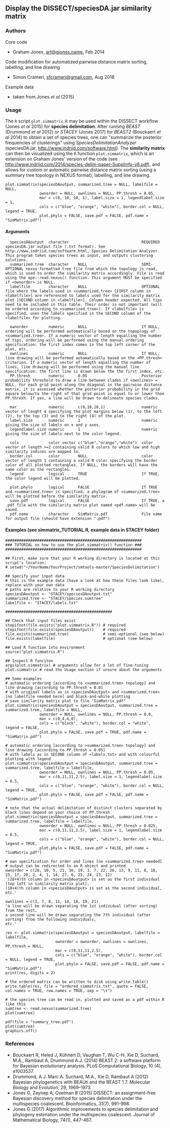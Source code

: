 ## Display the DISSECT/speciesDA.jar similarity matrix

### Authors
Core code
* Graham Jones, art@gjones.name, Feb 2014

Code modification for automatized pairwise distance matrix sorting, labelling, and line drawing 
* Simon Crameri, sfcrameri@gmail.com, Aug 2018

Example data
* taken from Jones *et al* (2015)

### Usage
The `R` script `plot.simmatrix.R` may be used within the DISSECT workflow (Jones *et al* 2015) for **species delimitation**. After running *BEAST* (Drummond *et al* 2012) or *STACEY* (Jones 2017) for *BEAST2* (Bouckaert *et al* 2014) to obtain a set of species trees, one can "summarize the posterior frequencies of clusterings" using *SpeciesDelimitationAnalyzer* (speciesDA.jar, http://www.indriid.com/software.html). The **similarity matrix** can then be visualized using the `R` function `plot.simmatrix`, which is an extension on Graham Jones' version of the code (see http://www.indriid.com/2014/species-delim-paper-SuppIinfo-v8.pdf), and allows for custom or automatic pairwise distance matrix sorting (using a summary tree topology in NEXUS format), labelling, and line drawing.

```
plot.simmatrix(speciesDAoutput, summarized.tree = NULL, labelfile = NULL, 
               ownorder = NULL, ownlines = NULL, PP.thresh = 0.05, 
               mar = c(0, 10, 10, 1), label.size = 1, legendlabel.size = 1, 
               cols = c("blue", "orange", "white"), border.col = NULL, legend = TRUE, 
               plot.phylo = FALSE, save.pdf = FALSE, pdf.name = "SimMatrix.pdf") 
```

#### Arguments
```
  speciesDAoutput  character                                REQUIRED speciesDA.jar output file (.txt format). See http://www.indriid.com/software.html, Species Delimitation Analyzer. This program takes species trees as input, and outputs clustering solutions.
  summarized.tree  character    NULL                        SEMI-OPTIONAL nexus-formatted tree file from which the topology is read, which is used to order the similarity matrix accordingly. File is read using the ape::read.nexus() function. This argument MUST be specified if <ownorder> is NULL.
  labelfile        character    NULL                        OPTIONAL file where the labels used in <summarized.tree> [FIRST column in <labelfile>] are referenced to labels used for the similarity matrix plot [SECOND column in <labelfile>]. Column header expected. All tips need to be included in this table. Their order is not important (will be ordered according to <summarized.tree>). If <labelfile> is specified, uses the labels specified in the SECOND column of the <labelfile> for plotting.
  
  ownorder         numeric      NULL                        If NULL, ordering will be performed automatically based on the topoplogy of <summarized.tree>. If a numeric vector of length equalling the number of tips, ordering will be performed using the manual ordering specification: the first index comes in the top left corner of the plot, etc.
  ownlines         numeric      NULL                        If NULL, line drawing will be performed automatically based on the <PP.thresh> criterion. If a numeric vector of length equalling the number of lines, line drawing will be performed using the manual line specification: the first line is drawn below the the first index, etc.
  PP.thresh        numeric      0.05                        Posterior probability threshold to draw a line between clades if <ownlines> = NULL. For each grid point along the diagonal in the pairwise distance matrix, it is assessed whether the posterior probability in the grid square below/to the right of that grid point is equal to or lower than PP.thresh. If yes, a line will be drawn to delineate species clades.
  
  mar              numeric      c(0,10,10,1)                numeric vector of lenght 4 specifying the plot margins below (1), to the left (2), to the top (3) and to the right (4) of the plot.
  label.size       numeric      1                           numeric giving the size of labels on x and y axes.
  legendlabel.size numeric      1                           numeric giving the size of labels next to the color legend.
  
  cols             color vector c("blue","orange","white")  color vector of length >=2 containing valid R colors to which low and high similarity indices are mapped to.
  border.col       color        NULL                        color vector of length 1 containing a valid R color specifying the border color of all plotted rectangles. If NULL, the borders will have the same color as the rectangles.
  legend           logical      TRUE                        If TRUE, the color legend will be plotted.
  
  plot.phylo       logical      FALSE                       If TRUE and <summarized.tree> is specified, a phylogram of <summarized.tree> will be plotted before the similarity matrix.
  save.pdf         logical      FALSE                       If TRUE, a .pdf file with the similarity matrix plot named <pdf.name> will be saved.
  pdf.name         character    SimMatrix.pdf               File name for output file (should have extension ".pdf")
```

#### Examples (see simmatrix_TUTORIAL.R, example data in STACEY folder)
```
############################################################
### TUTORIAL on how to use the plot.simmatrix() function ###
############################################################

## First, make sure that your R working directory is located at this script's location:
# setwd("~/YourName/YourProject/smtools-master/SpeciesDelimitation")

## Specify your input data
# this is the example data (have a look at how these files look like), replace with your own data
# paths are relative to your R working directory
speciesDAoutput <- "STACEY/speciesDAoutput.txt"
summarized.tree <- "STACEY/species.sumtree"
labelfile <- "STACEY/labels.txt"

###############################################

## Check that input files exist
stopifnot(file.exists("plot.simmatrix.R")) # required
stopifnot(file.exists(speciesDAoutput))    # required
file.exists(summarized.tree)               # semi-optional (see below)
file.exists(labelfile)                     # optional (see below)

## Load R function into environment
source("plot.simmatrix.R")

## Inspect R funciton
args(plot.simmatrix) # arguments allow for a lot of fine-tuning
plot.simmatrix # read the Usage section if unsure about the arguments

## Some examples
# automatic ordering [according to <summarized.tree> topology] and line drawing [according to PP.thresh = 0.0]
# with original labels as in <speciesDAoutput> and <summarized.tree> [no labelfile needed here] and black-and-white plotting
# save similarity matrix plot to file "SimMatrix.pdf"
plot.simmatrix(speciesDAoutput = speciesDAoutput, summarized.tree = summarized.tree, labelfile = NULL,
               ownorder = NULL, ownlines = NULL, PP.thresh = 0.0, 
               mar = c(0,4,4,0), 
               cols = c("black", "white"), border.col = "white", legend = FALSE, 
               plot.phylo = FALSE, save.pdf = TRUE, pdf.name = "SimMatrix.pdf")

# automatic ordering [according to >summarized.tree> topology] and line drawing [according to PP.thresh = 0.05] 
# with labels as in SECOND column of <labels.txt> and with colourful plotting with legend
plot.simmatrix(speciesDAoutput = speciesDAoutput, summarized.tree = summarized.tree, labelfile = labelfile,
               ownorder = NULL, ownlines = NULL, PP.thresh = 0.05, 
               mar = c(0,11,11,2.5), label.size = 1, legendlabel.size = 0.5,
               cols = c("blue", "orange", "white"), border.col = NULL, legend = TRUE, 
               plot.phylo = FALSE, save.pdf = FALSE, pdf.name = "SimMatrix.pdf")

# note that the actual delimitation of distinct clusters separated by black lines depend on your choice of PP.thresh
plot.simmatrix(speciesDAoutput = speciesDAoutput, summarized.tree = summarized.tree, labelfile = labelfile,
               ownorder = NULL, ownlines = NULL, PP.thresh = 0.025, 
               mar = c(0,11,11,2.5), label.size = 1, legendlabel.size = 0.5,
               cols = c("blue", "orange", "white"), border.col = NULL, legend = TRUE, 
               plot.phylo = FALSE, save.pdf = FALSE, pdf.name = "SimMatrix.pdf")

# own specification for order and lines [no <summarized.tree> needed]
# output can be redirected to an R object and printed
ownorder = c(28, 10, 5, 21, 16, 19, 3, 7, 22, 26, 13, 9, 11, 8, 18, 15, 17, 20, 2, 4, 1, 14, 27, 6, 25, 24, 23, 12) 
'(28+4)th column in <speciesDAoutput> is set as the first individual [top left in similarity matrix plot],
(10+4)th column in <speciesDAoutput> is set as the second individual, 
etc.'

ownlines = c(1, 7, 8, 11, 14, 18, 19, 21) 
'a line will be drawn separating the 1st individual (after sorting) from the rest, 
a second line will be drawn separating the 7th individual (after sorting) from the following individuals, 
etc.'

res <- plot.simmatrix(speciesDAoutput = speciesDAoutput, labelfile = labelfile,
                      ownorder = ownorder, ownlines = ownlines, PP.thresh = NULL, 
                      mar = c(0,11,11,2.5), 
                      cols = c("blue", "orange", "white"), border.col = NULL, legend = TRUE, 
                      plot.phylo = FALSE, save.pdf = FALSE, pdf.name = "SimMatrix.pdf")
print(res, digits = 2) 

# the ordered matrix can be written to disk using write.table()
write.table(res, file = "ordered_simmatrix.txt", quote = FALSE, col.names = TRUE, row.names = TRUE, sep = "\t")

# the species tree can be read in, plotted and saved as a pdf within R like this
sumtree <- read.nexus(summarized.tree)
plot(sumtree)

pdf(file = "summary_tree.pdf")
plot(sumtree)
graphics.off()
```

### References
* Bouckaert R, Heled J, Kühnert D, Vaughan T, Wu C-H, Xie D, Suchard, M.A., Rambaut A, Drummond A.J. (2014) BEAST 2: a software platform for Bayesian evolutionary analysis. PLoS Computational Biology, 10 (4), e1003537.
* Drummond, A.J. Marc A. Suchard, M.A., Xie D, Rambaut A (2012) Bayesian phylogenetics with BEAUti and the BEAST 1.7. Molecular Biology and Evolution, 29, 1969–1973.
* Jones G, Zeynep A, Oxelman B (2015) DISSECT: an assignment-free Bayesian discovery method for species delimitation under the multispecies coalescent. Bioinformatics, 31(7), 991-998.
* Jones G (2017) Algorithmic improvements to species delimitation and phylogeny estimation under the multispecies coalescent. Journal of Mathematical Biology, 74(1), 447-467.
